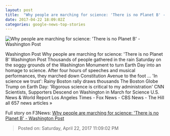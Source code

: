 ```yaml
---
layout: post
title:  "Why people are marching for science: 'There is no Planet B' - Washington Post"
date: 2017-04-22 18:09:02Z
categories: google-news-top-stories
---
```


![Why people are marching for science: 'There is no Planet B' - Washington Post](https://img.washingtonpost.com/rf/image_1484w/2010-2019/WashingtonPost/2017/04/22/Others/Images/2017-04-22/ARD_3688.jpg)

Washington Post Why people are marching for science: 'There is no Planet B' Washington Post Thousands of people gathered in the rain Saturday on the soggy grounds of the Washington Monument to turn Earth Day into an homage to science. After four hours of speeches and musical performances, they marched down Constitution Avenue to the foot ... 'In science we trust': Rainy Boston rally draws thousands The Boston Globe Trump on Earth Day: 'Rigorous science is critical to my administration' CNN Scientists, Supporters Descend on Washington in March for Science U.S. News & World Report Los Angeles Times - Fox News - CBS News - The Hill all 657 news articles »


Full story on F3News: [Why people are marching for science: 'There is no Planet B' - Washington Post](http://www.f3nws.com/n/GeSQh)

> Posted on: Saturday, April 22, 2017 11:09:02 PM
